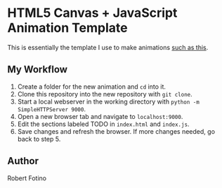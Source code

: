 # HTML5 Canvas + JavaScript Animation Template

This is essentially the template I use to make animations [such as this](https://fotino.me/static/art2/).

## My Workflow

1. Create a folder for the new animation and `cd` into it.
2. Clone this repository into the new repository with `git clone`.
3. Start a local webserver in the working directory with `python -m SimpleHTTPServer 9000`.
4. Open a new browser tab and navigate to `localhost:9000`.
5. Edit the sections labeled TODO in `index.html` and `index.js`.
6. Save changes and refresh the browser. If more changes needed, go back to step 5.

## Author

Robert Fotino
